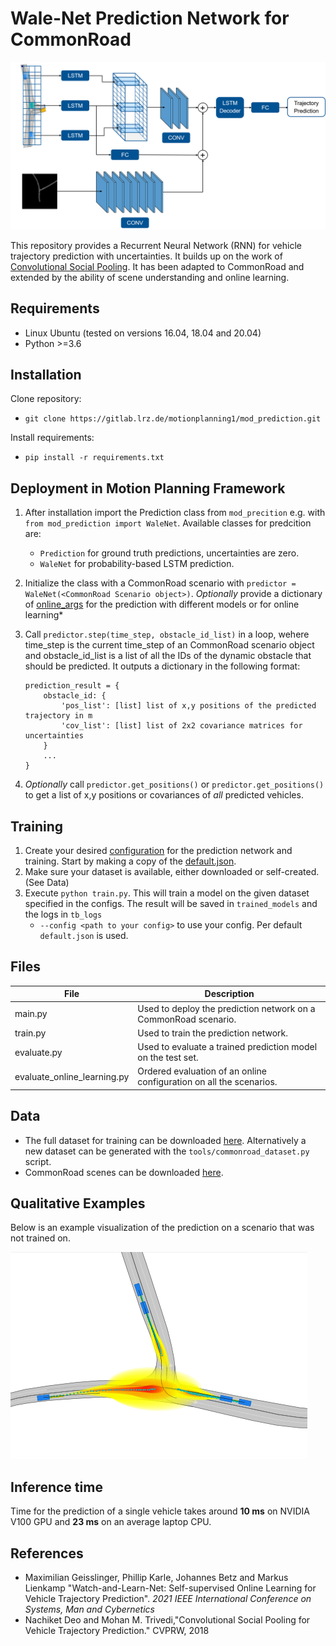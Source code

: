 # Wale-Net Prediction Network for CommonRoad

<img src="images/network_architecture.png" alt="Network architecture" width="800"/>

This repository provides a Recurrent Neural Network (RNN) for vehicle trajectory prediction with uncertainties. It builds up on the work of [Convolutional Social Pooling](https://github.com/nachiket92/conv-social-pooling). It has been adapted to CommonRoad and extended by the ability of scene understanding and online learning.
## Requirements

- Linux Ubuntu (tested on versions 16.04, 18.04 and 20.04)
- Python >=3.6

## Installation

Clone repository:
* `git clone https://gitlab.lrz.de/motionplanning1/mod_prediction.git`

Install requirements:
* `pip install -r requirements.txt`


## Deployment in Motion Planning Framework

1. After installation import the Prediction class from  `mod_precition` e.g. with `from mod_prediction import WaleNet`. Available classes for predcition are:
    * `Prediction` for ground truth predictions, uncertainties are zero.
    * `WaleNet` for probability-based LSTM prediction.
2. Initialize the class with a CommonRoad scenario with `predictor = WaleNet(<CommonRoad Scenario object>)`. *Optionally* provide a dictionary of [online_args](mod_prediction/configs/online/README.md) for the prediction with different models or for online learning*
3. Call `predictor.step(time_step, obstacle_id_list)` in a loop, wehere time_step is the current time_step of an CommonRoad scenario object and obstacle_id_list is a list of all the IDs of the dynamic obstacle that should be predicted. 
It outputs a dictionary in the following format:
    ```
    prediction_result = {
        obstacle_id: {
            'pos_list': [list] list of x,y positions of the predicted trajectory in m
            'cov_list': [list] list of 2x2 covariance matrices for uncertainties
        }
        ...
    }
    ```


4. *Optionally* call `predictor.get_positions()` or `predictor.get_positions()` to get a list of x,y positions or covariances of *all* predicted vehicles.


## Training

1. Create your desired [configuration](configs/README.md) for the prediction network and training. Start by making a copy of the [default.json](configs/default.json). 
2. Make sure your dataset is available, either downloaded or self-created. (See Data)
3. Execute `python train.py`. This will train a model on the given dataset specified in the configs. The result will be saved in `trained_models` and the logs in `tb_logs`
    *  `--config <path to your config>` to use your config. Per default `default.json` is used.

## Files

| File | Description |
|----|----|
main.py | Used to deploy the prediction network on a CommonRoad scenario.
train.py   | Used to train the prediction network. 
evaluate.py | Used to evaluate a trained prediction model on the test set.
evaluate_online_learning.py | Ordered evaluation of an online configuration on all the scenarios.

## Data

* The full dataset for training can be downloaded [here](https://syncandshare.lrz.de/dl/fiRsZFzqZAxEkWZEBHYJnSAt/commonroad.zip). Alternatively a new dataset can be generated with the `tools/commonroad_dataset.py` script.
* CommonRoad scenes can be downloaded [here](https://gitlab.lrz.de/tum-cps/commonroad-scenarios).


## Qualitative Examples

Below is an example visualization of the prediction on a scenario that was not trained on. 

![Exemplary Result](images/exemplary_result.gif)

## Inference time

Time for the prediction of a single vehicle takes around **10 ms** on NVIDIA V100 GPU and **23 ms** on an average laptop CPU.

## References

* Maximilian Geisslinger, Phillip Karle, Johannes Betz and Markus Lienkamp "Watch-and-Learn-Net: Self-supervised Online Learning for Vehicle Trajectory Prediction". *2021 IEEE International Conference on Systems, Man and Cybernetics*
* Nachiket Deo and Mohan M. Trivedi,"Convolutional Social Pooling for Vehicle Trajectory Prediction." CVPRW, 2018

